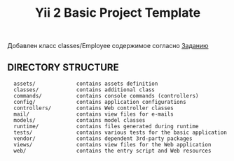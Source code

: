 <p align="center">
    <h1 align="center">Yii 2 Basic Project Template</h1>
    <br>
</p>

<p>
    Добавлен класс classes/Employee содержимое согласно <a href="https://www.notion.so/Yii2-Laravel-1f273648c3e04e9fa20dbfbe69b714fb">Заданию</a>
</p>

DIRECTORY STRUCTURE
-------------------

      assets/             contains assets definition
      classes/            contains additional class
      commands/           contains console commands (controllers)
      config/             contains application configurations
      controllers/        contains Web controller classes
      mail/               contains view files for e-mails
      models/             contains model classes
      runtime/            contains files generated during runtime
      tests/              contains various tests for the basic application
      vendor/             contains dependent 3rd-party packages
      views/              contains view files for the Web application
      web/                contains the entry script and Web resources


